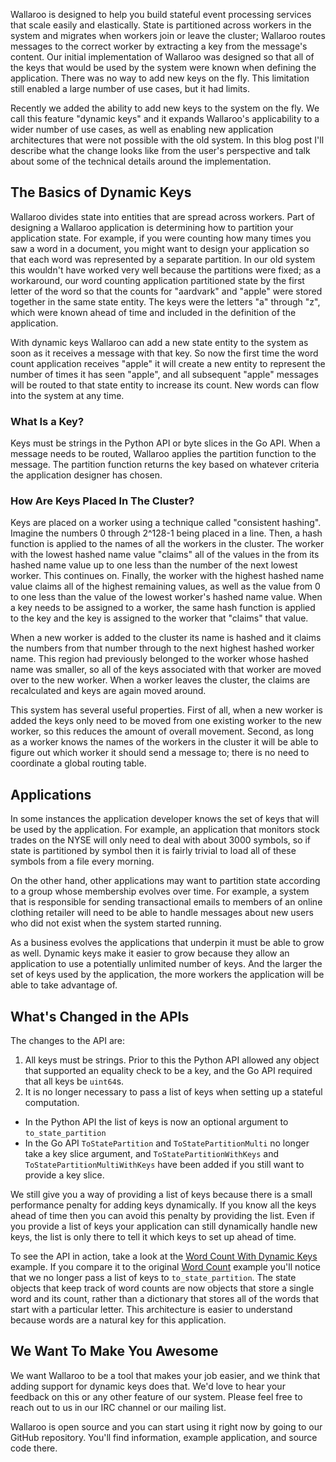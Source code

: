 Wallaroo is designed to help you build stateful event processing services that scale easily and elastically. State is partitioned across workers in the system and migrates when workers join or leave the cluster; Wallaroo routes messages to the correct worker by extracting a key from the message's content. Our initial implementation of Wallaroo was designed so that all of the keys that would be used by the system were known when defining the application. There was no way to add new keys on the fly. This limitation still enabled a large number of use cases, but it had limits.

Recently we added the ability to add new keys to the system on the fly. We call this feature "dynamic keys" and it expands Wallaroo's applicability to a wider number of use cases, as well as enabling new application architectures that were not possible with the old system. In this blog post I'll describe what the change looks like from the user's perspective and talk about some of the technical details around the implementation.

## The Basics of Dynamic Keys

Wallaroo divides state into entities that are spread across workers. Part of designing a Wallaroo application is determining how to partition your application state. For example, if you were counting how many times you saw a word in a document, you might want to design your application so that each word was represented by a separate partition. In our old system this wouldn't have worked very well because the partitions were fixed; as a workaround, our word counting application partitioned state by the first letter of the word so that the counts for "aardvark" and "apple" were stored together in the same state entity. The keys were the letters "a" through "z", which were known ahead of time and included in the definition of the application.

With dynamic keys Wallaroo can add a new state entity to the system as soon as it receives a message with that key. So now the first time the word count application receives "apple" it will create a new entity to represent the number of times it has seen "apple", and all subsequent "apple" messages will be routed to that state entity to increase its count. New words can flow into the system at any time.

### What Is a Key?

Keys must be strings in the Python API or byte slices in the Go API. When a message needs to be routed, Wallaroo applies the partition function to the message. The partition function returns the key based on whatever criteria the application designer has chosen.

### How Are Keys Placed In The Cluster?

Keys are placed on a worker using a technique called "consistent hashing". Imagine the numbers 0 through 2^128-1 being placed in a line. Then, a hash function is applied to the names of all the workers in the cluster. The worker with the lowest hashed name value "claims" all of the values in the from its hashed name value up to one less than the number of the next lowest worker. This continues on. Finally, the worker with the highest hashed name value claims all of the highest remaining values, as well as the value from 0 to one less than the value of the lowest worker's hashed name value. When a key needs to be assigned to a worker, the same hash function is applied to the key and the key is assigned to the worker that "claims" that value.

When a new worker is added to the cluster its name is hashed and it claims the numbers from that number through to the next highest hashed worker name. This region had previously belonged to the worker whose hashed name was smaller, so all of the keys associated with that worker are moved over to the new worker. When a worker leaves the cluster, the claims are recalculated and keys are again moved around.

This system has several useful properties. First of all, when a new worker is added the keys only need to be moved from one existing worker to the new worker, so this reduces the amount of overall movement. Second, as long as a worker knows the names of the workers in the cluster it will be able to figure out which worker it should send a message to; there is no need to coordinate a global routing table.

## Applications

In some instances the application developer knows the set of keys that will be used by the application. For example, an application that monitors stock trades on the NYSE will only need to deal with about 3000 symbols, so if state is partitioned by symbol then it is fairly trivial to load all of these symbols from a file every morning.

On the other hand, other applications may want to partition state according to a group whose membership evolves over time. For example, a system that is responsible for sending transactional emails to members of an online clothing retailer will need to be able to handle messages about new users who did not exist when the system started running.

As a business evolves the applications that underpin it must be able to grow as well. Dynamic keys make it easier to grow because they allow an application to use a potentially unlimited number of keys. And the larger the set of keys used by the application, the more workers the application will be able to take advantage of.

## What's Changed in the APIs

The changes to the API are:

1. All keys must be strings. Prior to this the Python API allowed any object that supported an equality check to be a key, and the Go API required that all keys be `uint64`s.
2. It is no longer necessary to pass a list of keys when setting up a stateful computation.
  * In the Python API the list of keys is now an optional argument to `to_state_partition`
  * In the Go API `ToStatePartition` and `ToStatePartitionMulti` no longer take a key slice argument, and `ToStatePartitionWithKeys` and `ToStatePartitionMultiWithKeys` have been added if you still want to provide a key slice.

We still give you a way of providing a list of keys because there is a small performance penalty for adding keys dynamically. If you know all the keys ahead of time then you can avoid this penalty by providing the list. Even if you provide a list of keys your application can still dynamically handle new keys, the list is only there to tell it which keys to set up ahead of time.

To see the API in action, take a look at the [Word Count With Dynamic Keys](https://github.com/WallarooLabs/wallaroo/tree/0.5.0/examples/python/word_count_with_dynamic_keys) example. If you compare it to the original [Word Count](https://github.com/WallarooLabs/wallaroo/tree/0.5.0/examples/python/word_count) example you'll notice that we no longer pass a list of keys to `to_state_partition`. The state objects that keep track of word counts are now objects that store a single word and its count, rather than a dictionary that stores all of the words that start with a particular letter. This architecture is easier to understand because words are a natural key for this application.

## We Want To Make You Awesome

We want Wallaroo to be a tool that makes your job easier, and we think that adding support for dynamic keys does that. We'd love to hear your feedback on this or any other feature of our system. Please feel free to reach out to us in our IRC channel or our mailing list.

Wallaroo is open source and you can start using it right now by going to our GitHub repository. You'll find information, example application, and source code there.
